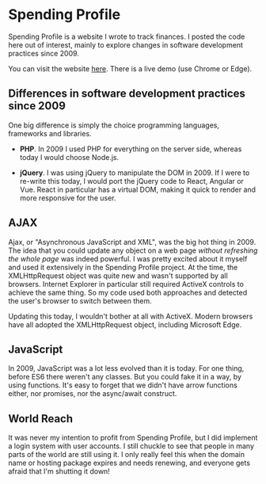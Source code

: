 # Spending Profile 

Spending Profile is a website I wrote to track finances. I posted the code here out of interest, mainly to explore changes in software development practices since 2009.

You can visit the website <a href="https://www.spendingprofile.com/" target="new">here</a>. There is a live demo (use Chrome or Edge).

## Differences in software development practices since 2009

One big difference is simply the choice programming languages, frameworks and libraries.

* **PHP**. In 2009 I used PHP for everything on the server side, whereas today I would choose Node.js.

* **jQuery**. I was using jQuery to manipulate the DOM in 2009. If I were to re-write this today, I would port the jQuery code to React, Angular or Vue. React in particular has a virtual DOM, making it quick to render and more responsive for the user.

## AJAX

Ajax, or "Asynchronous JavaScript and XML", was the big hot thing in 2009. The idea that you could update any object on a web page *without refreshing the whole  page* was indeed powerful. I was pretty excited about it myself and used it extensively in the Spending Profile project. At the time, the XMLHttpRequest object was quite new and wasn't supported by all browsers. Internet Explorer in particular still required ActiveX controls to achieve the same thing. So my code used both approaches and detected the user's browser to switch between them.

Updating this today, I wouldn't bother at all with ActiveX. Modern browsers have all adopted the XMLHttpRequest object, including Microsoft Edge.

## JavaScript

In 2009, JavaScript was a lot less evolved than it is today. For one thing, before ES6 there weren't any classes. But you could fake it in a way, by using functions. It's easy to forget that we didn't have arrow functions either, nor promises, nor the async/await construct.

## World Reach

It was never my intention to profit from Spending Profile, but I did implement a login system with user accounts. I still chuckle to see that people in many parts of the world are still using it. I only really feel this when the domain name or hosting package expires and needs renewing, and everyone gets afraid that I'm shutting it down!




